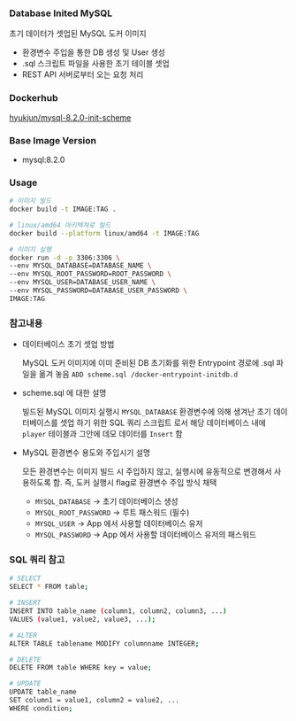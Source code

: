 ### Database Inited MySQL
초기 데이터가 셋업된 MySQL 도커 이미지 

- 환경변수 주입을 통한 DB 생성 및 User 생성
- .sql 스크립트 파일을 사용한 초기 테이블 셋업
- REST API 서버로부터 오는 요청 처리

### Dockerhub
[hyukjun/mysql-8.2.0-init-scheme](https://hub.docker.com/repository/docker/hyukjun/mysql-8.2.0-init-scheme/general)

### Base Image Version
- mysql:8.2.0

### Usage
```bash
# 이미지 빌드
docker build -t IMAGE:TAG .

# linux/amd64 아키텍쳐로 빌드
docker build --platform linux/amd64 -t IMAGE:TAG

# 이미지 실행
docker run -d -p 3306:3306 \
--env MYSQL_DATABASE=DATABASE_NAME \
--env MYSQL_ROOT_PASSWORD=ROOT_PASSWORD \
--env MYSQL_USER=DATABASE_USER_NAME \
--env MYSQL_PASSWORD=DATABASE_USER_PASSWORD \
IMAGE:TAG
```

### 참고내용

- 데이터베이스 초기 셋업 방법
    
    MySQL 도커 이미지에 이미 준비된 DB 초기화를 위한 Entrypoint 경로에 .sql 파일을 옮겨 놓음 `ADD scheme.sql /docker-entrypoint-initdb.d`
- scheme.sql 에 대한 설명

    빌드된 MySQL 이미지 실행시 `MYSQL_DATABASE` 환경변수에 의해 생겨난 초기 데이터베이스를 셋업 하기 위한 SQL 쿼리 스크립트 로서 해당 데이터베이스 내에 `player` 테이블과 그안에 데모 데이터를 `Insert` 함

- MySQL 환경변수 용도와 주입시기 설명

    모든 환경변수는 이미지 빌드 시 주입하지 않고, 실행시에 유동적으로 변경해서 사용하도록 함. 즉, 도커 실행시 flag로 환경변수 주입 방식 채택
    - `MYSQL_DATABASE` -> 초기 데이터베이스 생성
    - `MYSQL_ROOT_PASSWORD` -> 루트 패스워드 (필수)
    - `MYSQL_USER` -> App 에서 사용할 데이터베이스 유저
    - `MYSQL_PASSWORD` -> App 에서 사용할 데이터베이스 유저의 패스워드

### SQL 쿼리 참고
```bash
# SELECT
SELECT * FROM table;

# INSERT
INSERT INTO table_name (column1, column2, column3, ...)
VALUES (value1, value2, value3, ...);

# ALTER
ALTER TABLE tablename MODIFY columnname INTEGER;

# DELETE
DELETE FROM table WHERE key = value;

# UPDATE
UPDATE table_name
SET column1 = value1, column2 = value2, ...
WHERE condition;
```